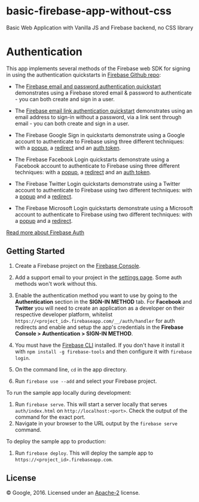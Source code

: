 # basic-firebase-app-without-css

Basic Web Application with Vanilla JS and Firebase backend, no CSS library

Authentication
==============

This app implements several methods of the Firebase web SDK for signing in using the authentication quickstarts in [Firebase Github repo](https://github.com/firebase/quickstart-js):

  - The [Firebase email and password authentication quickstart](email-password.html) demonstrates using a Firebase stored email & password to authenticate - you can both create and sign in a user.

  - The [Firebase email link authentication quickstart](email-link.html) demonstrates using an email address to sign-in without a password, via a link sent through email - you can both create and sign in a user.

  - The Firebase Google Sign in quickstarts demonstrate using a Google account to authenticate to Firebase using three different techniques: with a [popup](google-popup.html), a [redirect](google-redirect.html) and an [auth token](google-credentials.html).

  - The Firebase Facebook Login quickstarts demonstrate using a Facebook account to authenticate to Firebase using three different techniques: with a [popup](facebook-popup.html), a [redirect](facebook-redirect.html) and an [auth token](facebook-credentials.html).

  - The Firebase Twitter Login quickstarts demonstrate using a Twitter account to authenticate to Firebase using two different techniques: with a [popup](twitter-popup.html) and a [redirect](twitter-redirect.html).

  - The Firebase Microsoft Login quickstarts demonstrate using a Microsoft account to authenticate to Firebase using two different techniques: with a [popup](microsoft-popup.html) and a [redirect](microsoft-redirect.html).

[Read more about Firebase Auth](https://firebase.google.com/docs/auth/)

Getting Started
---------------

 1. Create a Firebase project on the [Firebase Console](https://console.firebase.google.com).

 1. Add a support email to your project in the [settings page](https://console.firebase.google.com/u/0/project/_/settings/general/). Some auth methods won't work without this.

 1. Enable the authentication method you want to use by going to the **Authentication** section in the **SIGN-IN METHOD** tab. For **Facebook** and **Twitter** you will need to create an application as a developer on their respective developer platform, whitelist `https://<project_id>.firebaseapp.com/__/auth/handler` for auth redirects and enable and setup the app's credentials in the **Firebase Console > Authentication > SIGN-IN METHOD**.

 1. You must have the [Firebase CLI](https://firebase.google.com/docs/cli/) installed. If you don't have it install it with `npm install -g firebase-tools` and then configure it with `firebase login`.
 
 1. On the command line, `cd` in the app directory.
 
 1. Run `firebase use --add` and select your Firebase project.

To run the sample app locally during development:
 1. Run `firebase serve`.
    This will start a server locally that serves `auth/index.html` on `http://localhost:<port>`. Check the output of the command for the exact port.
 1. Navigate in your browser to the URL output by the `firebase serve` command.

To deploy the sample app to production:
 1. Run `firebase deploy`.
    This will deploy the sample app to `https://<project_id>.firebaseapp.com`.

License
-------

© Google, 2016. Licensed under an [Apache-2](../LICENSE) license.
